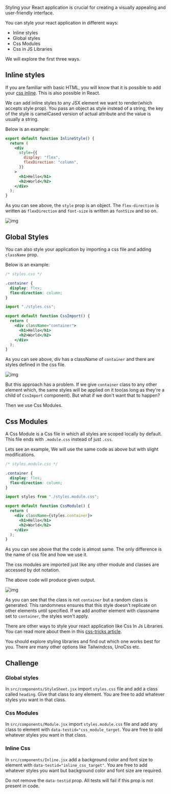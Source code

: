 Styling your React application is crucial for creating a visually appealing and user-friendly interface.

You can style your react application in different ways:

- Inline styles
- Global styles
- Css Modules
- Css in JS Libraries

We will explore the first three ways.

## Inline styles

If you are familiar with basic HTML, you will know that it is possible to add your [css inline](https://developer.mozilla.org/en-US/docs/Web/API/HTMLElement/style). This is also possible in React.

We can add inline styles to any JSX element we want to render(which accepts style prop). You pass an object as style instead of a string, the key of the style is camelCased version of actual attribute and the value is usually a string.

Below is an example:

```jsx
export default function InlineStyle() {
  return (
    <div
      style={{
        display: "flex",
        flexDirection: "column",
      }}
    >
      <h1>Hello</h1>
      <h2>World</h2>
    </div>
  );
}
```

As you can see above, the `style` prop is an object. The `flex-direction` is written as `flexDirection` and `font-size` is written as `fontSize` and so on.

![img](/imgur/OMPWIZ6.png)

## Global Styles

You can also style your application by importing a css file and adding `className` prop.

Below is an example:

```css
/* styles.css */

.container {
  display: flex;
  flex-direction: column;
}
```

```jsx
import "./styles.css";

export default function CssImport() {
  return (
    <div className="container">
      <h1>Hello</h1>
      <h2>World</h2>
    </div>
  );
}
```


As you can see above, div has a className of `container` and there are styles defined in the css file. 

![img](/imgur/PbjCr3G.png)


But this approach has a problem. If we give `container` class to any other element which, the same styles will be applied on it too(as long as they're a child of `CssImport` component). But what if we don't want that to happen?

Then we use Css Modules.


## Css Modules

A Css Module is a Css file in which all styles are scoped locally by default. This file ends with `.module.css` instead of just `.css`.

Lets see an example, We will use the same code as above but with slight modifications.

```css
/* styles.module.css */

.container {
  display: flex;
  flex-direction: column;
}
```

```jsx
import styles from "./styles.module.css";

export default function CssModule() {
  return (
    <div className={styles.container}>
      <h1>Hello</h1>
      <h2>World</h2>
    </div>
  );
}
```

As you can see above that the code is almost same. The only difference is the name of css file and how we use it.

The css modules are imported just like any other module and classes are accessed by dot notation.

The above code will produce given output.

![img](/imgur/PJPfWS7.png)

As you can see that the class is not `container` but a random class is generated. This randomness ensures that this style doesn't replicate on other elements until specified. If we add another element with classname set to `container`, the styles won't apply.




There are other ways to style your react application like Css In Js Libraries. You can read more about them in this [css-tricks article](https://css-tricks.com/a-thorough-analysis-of-css-in-js/).


You should explore styling libraries and find out which one works best for you. There are many other options like Tailwindcss, UnoCss etc. 



## Challenge

### Global styles

In `src/components/StyleSheet.jsx` import `styles.css` file and add a class called `heading`. Give that class to any element. You are free to add whatever styles you want in that class.

### Css Modules

In `src/components/Module.jsx` import `styles.module.css` file and add any class to element with `data-testid="css_module_target`. You are free to add whatever styles you want in that class.

### Inline Css

In `src/components/Inline.jsx` add a background color and font size to element with `data-testid="inline_css_target"`. You are free to add whatever styles you want but background color and font size are required.

<Callout type="warn" title="Warning">

Do not remove the `data-testid` prop. All tests will fail if this prop is not present in code.

</Callout>

